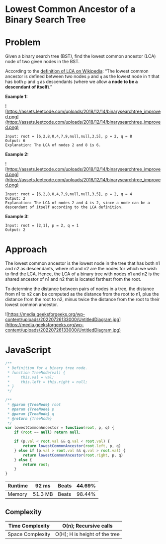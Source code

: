 # Lowest Common Ancestor of a Binary Search Tree

# Problem

Given a binary search tree (BST), find the lowest common ancestor (LCA) node of two given nodes in the BST.

According to the [definition of LCA on Wikipedia](https://en.wikipedia.org/wiki/Lowest_common_ancestor): “The lowest common ancestor is defined between two nodes `p` and `q` as the lowest node in `T` that has both `p` and `q` as descendants (where we allow **a node to be a descendant of itself**).”

**Example 1:**

![https://assets.leetcode.com/uploads/2018/12/14/binarysearchtree_improved.png](https://assets.leetcode.com/uploads/2018/12/14/binarysearchtree_improved.png)

```
Input: root = [6,2,8,0,4,7,9,null,null,3,5], p = 2, q = 8
Output: 6
Explanation: The LCA of nodes 2 and 8 is 6.
```

**Example 2:**

![https://assets.leetcode.com/uploads/2018/12/14/binarysearchtree_improved.png](https://assets.leetcode.com/uploads/2018/12/14/binarysearchtree_improved.png)

```
Input: root = [6,2,8,0,4,7,9,null,null,3,5], p = 2, q = 4
Output: 2
Explanation: The LCA of nodes 2 and 4 is 2, since a node can be a descendant of itself according to the LCA definition.
```

**Example 3:**

```
Input: root = [2,1], p = 2, q = 1
Output: 2
```

# Approach

The lowest common ancestor is the lowest node in the tree that has both n1 and n2 as descendants, where n1 and n2 are the nodes for which we wish to find the LCA. Hence, the LCA of a binary tree with nodes n1 and n2 is the shared ancestor of n1 and n2 that is located farthest from the root.

To determine the distance between pairs of nodes in a tree, the distance from n1 to n2 can be computed as the distance from the root to n1, plus the distance from the root to n2, minus twice the distance from the root to their lowest common ancestor.

![https://media.geeksforgeeks.org/wp-content/uploads/20220726133000/UntitledDiagram.jpg](https://media.geeksforgeeks.org/wp-content/uploads/20220726133000/UntitledDiagram.jpg)

# JavaScript

```jsx
/**
 * Definition for a binary tree node.
 * function TreeNode(val) {
 *     this.val = val;
 *     this.left = this.right = null;
 * }
 */

/**
 * @param {TreeNode} root
 * @param {TreeNode} p
 * @param {TreeNode} q
 * @return {TreeNode}
 */
var lowestCommonAncestor = function(root, p, q) {
    if (root == null) return null;

    if (p.val < root.val && q.val < root.val) {
        return lowestCommonAncestor(root.left, p, q)
    } else if (p.val > root.val && q.val > root.val) {
        return lowestCommonAncestor(root.right, p, q)
    } else {
        return root;
    }
}
```

| Runtime | 92 ms | Beats | 44.69% |
| --- | --- | --- | --- |
| Memory | 51.3 MB | Beats | 98.44% |

## Complexity

| Time Complexity | O(n); Recursive calls |
| --- | --- |
| Space Complexity | O(H); H is height of the tree  |
